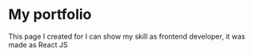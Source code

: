 # My portfolio

This page I created for I can show my skill as frontend developer, it was made as React JS 